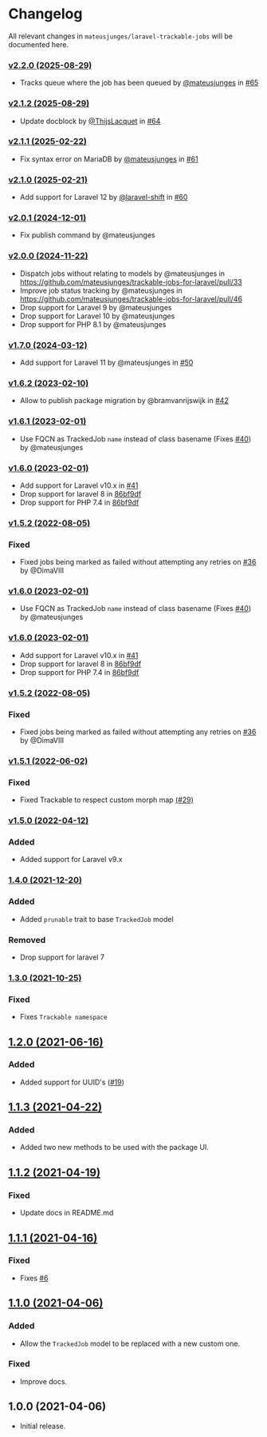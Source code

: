 # Changelog

All relevant changes in `mateusjunges/laravel-trackable-jobs` will be documented here.

### [v2.2.0 (2025-08-29)](https://github.com/mateusjunges/trackable-jobs-for-laravel/compare/v2.1.2...v2.2.0)
- Tracks queue where the job has been queued by [@mateusjunges](https://github.com/mateusjunges) in [#65](https://github.com/mateusjunges/trackable-jobs-for-laravel/pull/65)

### [v2.1.2 (2025-08-29)](https://github.com/mateusjunges/trackable-jobs-for-laravel/compare/v2.1.1...v2.1.2)
- Update docblock by [@ThijsLacquet](https://github.com/ThijsLacquet) in [#64](https://github.com/mateusjunges/trackable-jobs-for-laravel/pull/64)

### [v2.1.1 (2025-02-22)](https://github.com/mateusjunges/trackable-jobs-for-laravel/compare/v2.1.0...v2.1.1)
* Fix syntax error on MariaDB by [@mateusjunges](https://github.com/mateusjunges) in [#61](https://github.com/mateusjunges/trackable-jobs-for-laravel/pull/61)

### [v2.1.0 (2025-02-21)](https://github.com/mateusjunges/trackable-jobs-for-laravel/compare/v2.0.1...v2.1.0)
* Add support for Laravel 12 by [@laravel-shift](https://github.com/laravel-shift) in [#60](https://github.com/mateusjunges/trackable-jobs-for-laravel/pull/60)

### [v2.0.1 (2024-12-01)](https://github.com/mateusjunges/trackable-jobs-for-laravel/compare/v2.0.0...v2.0.1)
* Fix publish command by @mateusjunges

### [v2.0.0 (2024-11-22)](https://github.com/mateusjunges/trackable-jobs-for-laravel/compare/v1.7.0...v2.0.0)
* Dispatch jobs without relating to models by @mateusjunges in https://github.com/mateusjunges/trackable-jobs-for-laravel/pull/33
* Improve job status tracking by @mateusjunges in https://github.com/mateusjunges/trackable-jobs-for-laravel/pull/46
* Drop support for Laravel 9 by @mateusjunges
* Drop support for Laravel 10 by @mateusjunges
* Drop support for PHP 8.1 by @mateusjunges

### [v1.7.0 (2024-03-12)](https://github.com/mateusjunges/trackable-jobs-for-laravel/compare/1.6.3...v1.7.0)
* Add support for Laravel 11 by @mateusjunges in [#50](https://github.com/mateusjunges/trackable-jobs-for-laravel/pull/50)

### [v1.6.2 (2023-02-10)](https://github.com/mateusjunges/trackable-jobs-for-laravel/compare/1.6.1...v1.6.2)
* Allow to publish package migration by @bramvanrijswijk in [#42](https://github.com/mateusjunges/trackable-jobs-for-laravel/pull/42)

### [v1.6.1 (2023-02-01)](https://github.com/mateusjunges/trackable-jobs-for-laravel/compare/1.6.0...v1.6.1)
- Use FQCN as TrackedJob `name` instead of class basename (Fixes [#40](https://github.com/mateusjunges/trackable-jobs-for-laravel/issues/40)) by @mateusjunges

### [v1.6.0 (2023-02-01)](https://github.com/mateusjunges/trackable-jobs-for-laravel/compare/1.5.2...v1.6.0)
- Add support for Laravel v10.x in [#41](https://github.com/mateusjunges/trackable-jobs-for-laravel/pull/41)
- Drop support for laravel 8 in [86bf9df](https://github.com/mateusjunges/trackable-jobs-for-laravel/commit/86bf9df6a364ab247cdae059764fe62d5a72118b)
- Drop support for PHP 7.4 in [86bf9df](https://github.com/mateusjunges/trackable-jobs-for-laravel/commit/86bf9df6a364ab247cdae059764fe62d5a72118b)

### [v1.5.2 (2022-08-05)](https://github.com/mateusjunges/trackable-jobs-for-laravel/compare/1.5.1...v1.5.2)
### Fixed
- Fixed jobs being marked as failed without attempting any retries on [#36](https://github.com/mateusjunges/trackable-jobs-for-laravel/pull/36) by @DimaVIII

### [v1.6.0 (2023-02-01)](https://github.com/mateusjunges/trackable-jobs-for-laravel/compare/1.6.0...v1.6.1)
- Use FQCN as TrackedJob `name` instead of class basename (Fixes [#40](https://github.com/mateusjunges/trackable-jobs-for-laravel/issues/40)) by @mateusjunges

### [v1.6.0 (2023-02-01)](https://github.com/mateusjunges/trackable-jobs-for-laravel/compare/1.5.2...v1.6.0)
- Add support for Laravel v10.x in [#41](https://github.com/mateusjunges/trackable-jobs-for-laravel/pull/41)
- Drop support for laravel 8 in [86bf9df](https://github.com/mateusjunges/trackable-jobs-for-laravel/commit/86bf9df6a364ab247cdae059764fe62d5a72118b)
- Drop support for PHP 7.4 in [86bf9df](https://github.com/mateusjunges/trackable-jobs-for-laravel/commit/86bf9df6a364ab247cdae059764fe62d5a72118b)

### [v1.5.2 (2022-08-05)](https://github.com/mateusjunges/trackable-jobs-for-laravel/compare/1.5.1...v1.5.2)
### Fixed
- Fixed jobs being marked as failed without attempting any retries on [#36](https://github.com/mateusjunges/trackable-jobs-for-laravel/pull/36) by @DimaVIII

### [v1.5.1 (2022-06-02)](https://github.com/mateusjunges/trackable-jobs-for-laravel/compare/1.5.0...v1.5.1)
### Fixed
- Fixed Trackable to respect custom morph map [(#29)](https://github.com/mateusjunges/trackable-jobs-for-laravel/issues/29)

### [v1.5.0 (2022-04-12)](https://github.com/mateusjunges/trackable-jobs-for-laravel/compare/1.4.0...v1.5.0)
### Added
- Added support for Laravel v9.x

### [1.4.0 (2021-12-20)](https://github.com/mateusjunges/trackable-jobs-for-laravel/compare/1.3.0...1.4.0)
### Added
- Added `prunable` trait to base `TrackedJob` model

### Removed
- Drop support for laravel 7

### [1.3.0 (2021-10-25)](https://github.com/mateusjunges/trackable-jobs-for-laravel/compare/1.2.0...1.3.0)
### Fixed
- Fixes `Trackable namespace`

## [1.2.0 (2021-06-16)](https://github.com/mateusjunges/trackable-jobs-for-laravel/compare/1.1.3...1.2.0)
### Added
- Added support for UUID's ([#19](https://github.com/mateusjunges/trackable-jobs-for-laravel/issues/19))

## [1.1.3 (2021-04-22)](https://github.com/mateusjunges/trackable-jobs-for-laravel/compare/1.1.2...1.1.3)
### Added
- Added two new methods to be used with the package UI.

## [1.1.2 (2021-04-19)](https://github.com/mateusjunges/trackable-jobs-for-laravel/compare/1.1.1...1.1.2)
### Fixed
- Update docs in README.md

## [1.1.1 (2021-04-16)](https://github.com/mateusjunges/trackable-jobs-for-laravel/compare/1.1.0...1.1.1)
### Fixed
- Fixes [#6](https://github.com/mateusjunges/trackable-jobs-for-laravel/issues/6)

## [1.1.0 (2021-04-06)](https://github.com/mateusjunges/trackable-jobs-for-laravel/compare/1.0.0...1.1.0)
### Added
- Allow the `TrackedJob` model to be replaced with a new custom one.

### Fixed
- Improve docs.

## 1.0.0 (2021-04-06)
- Initial release.
